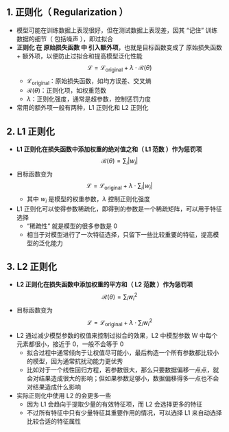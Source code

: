 ## 1. 正则化（ Regularization ）

- 模型可能在训练数据上表现很好，但在测试数据上表现差，因其 “记住” 训练数据的细节（ 包括噪声 ），即过拟合
- **正则化 在 原始损失函数 中 引入额外项**，也就是目标函数变成了 原始损失函数 + 额外项，以便防止过拟合和提高模型泛化性能
  $$\mathcal{L} = \mathcal{L}_{\text{original}} + \lambda \cdot \mathcal{R}(\theta)$$
  - $\mathcal{L}_{\text{original}}$：原始损失函数，如均方误差、交叉熵
  - $\mathcal{R}(\theta)$：正则化项，如权重范数
  - $\lambda$：正则化强度，通常是超参数，控制惩罚力度
- 常用的额外项一般有两种，L1 正则化和 L2 正则化

## 2. L1 正则化

- **L1 正则化在损失函数中添加权重的绝对值之和（ L1 范数 ）作为惩罚项**
  $$\mathcal{R}(\theta) = \sum_{i} |w_i|$$
- 目标函数变为
  $$\mathcal{L} = \mathcal{L}_{\text{original}} + \lambda \cdot \sum_{i} |w_i|$$
  - 其中 $w_i$ 是模型的权重参数，$\lambda$ 控制正则化强度
- L1 正则化可以使得参数稀疏化，即得到的参数是一个稀疏矩阵，可以用于特征选择
  - “稀疏性” 就是模型的很多参数是 0
  - 相当于对模型进行了一次特征选择，只留下一些比较重要的特征，提高模型的泛化能力

## 3. L2 正则化

- **L2 正则化在损失函数中添加权重的平方和（ L2 范数 ）作为惩罚项**
  $$\mathcal{R}(\theta) = \sum_{i} w_i^2$$
- 目标函数变为
  $$\mathcal{L} = \mathcal{L}_{\text{original}} + \lambda \cdot \sum_{i} w_i^2$$
- L2 通过减少模型参数的权值来控制过拟合的效果，L2 中模型参数 W 中每个元素都很小，接近于 0，一般不会等于 0
  - 拟合过程中通常倾向于让权值尽可能小，最后构造一个所有参数都比较小的模型，因为通常抗扰动能力更优秀
  - 比如对于一个线性回归方程，若参数很大，那么只要数据偏移一点点，就会对结果造成很大的影响；但如果参数足够小，数据偏移得多一点也不会对结果造成什么影响
- 实际正则化中使用 L2 的会更多一些
  - 因为 L1 会趋向于提取少量的有效特征项，而 L2 会选择更多的特征
  - 不过所有特征中只有少量特征其重要作用的情况，可以选择 L1 来自动选择比较合适的特征属性
